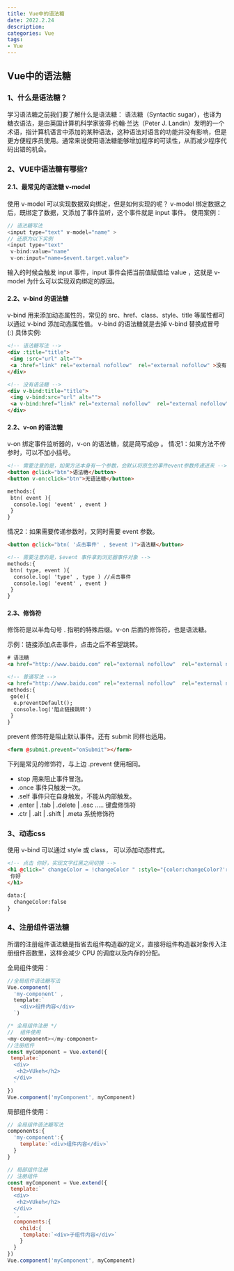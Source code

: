 ```yaml
---
title: Vue中的语法糖
date: 2022.2.24
description: 
categories: Vue
tags:
- Vue
---
```

<script src="prism.js"></script>
<link href="themes/prism.css" rel="stylesheet" />

## Vue中的语法糖

### 1、什么是语法糖？
学习语法糖之前我们要了解什么是语法糖：
语法糖（Syntactic sugar），也译为糖衣语法，是由英国计算机科学家彼得·约翰·兰达（Peter J. Landin）发明的一个术语，指计算机语言中添加的某种语法，这种语法对语言的功能并没有影响，但是更方便程序员使用。通常来说使用语法糖能够增加程序的可读性，从而减少程序代码出错的机会。

### 2、VUE中语法糖有哪些?

#### 2.1、最常见的语法糖 v-model
使用 v-model 可以实现数据双向绑定，但是如何实现的呢？
v-model 绑定数据之后，既绑定了数据，又添加了事件监听，这个事件就是 input 事件。
使用案例：
```js
// 语法糖写法
<input type="text" v-model="name" >
// 还原为以下实例
<input type="text" 
 v-bind:value="name" 
 v-on:input="name=$event.target.value">
```
输入的时候会触发 input 事件，input 事件会把当前值赋值给 value ，这就是 v-model 为什么可以实现双向绑定的原因。

#### 2.2、v-bind 的语法糖
v-bind 用来添加动态属性的，常见的 src、href、class、style、title 等属性都可以通过 v-bind 添加动态属性值。
v-bind 的语法糖就是去掉 v-bind 替换成冒号 (:)
具体实例:
```html
<!-- 语法糖写法 -->
<div :title="title">
 <img :src="url" alt="">
 <a :href="link" rel="external nofollow"  rel="external nofollow" >没有语法糖</a>
</div>

<!-- 没有语法糖 -->
<div v-bind:title="title">
 <img v-bind:src="url" alt="">
 <a v-bind:href="link" rel="external nofollow"  rel="external nofollow" >没有语法糖</a>
</div>
```

#### 2.2、v-on 的语法糖
v-on 绑定事件监听器的，v-on 的语法糖，就是简写成@ 。
情况1：如果方法不传参时，可以不加小括号。
```html
<!-- 需要注意的是，如果方法本身有一个参数，会默认将原生的事件event参数传递进来 -->
<button @click="btn">语法糖</button>
<button v-on:click="btn">无语法糖</button>

methods:{
 btn( event ){
  console.log( 'event' , event )
 }
}
```
情况2：如果需要传递参数时，又同时需要 event 参数。
```html
<button @click="btn( '点击事件' , $event )">语法糖</button>

<!-- 需要注意的是，$event 事件拿到浏览器事件对象 -->
methods:{
 btn( type, event ){
  console.log( 'type' , type ) //点击事件
  console.log( 'event' , event )
 }
}
```

#### 2.3、修饰符
修饰符是以半角句号 . 指明的特殊后缀。v-on 后面的修饰符，也是语法糖。

示例：链接添加点击事件，点击之后不希望跳转。
```html
# 语法糖
<a href="http://www.baidu.com" rel="external nofollow"  rel="external nofollow"  @click.prevent="go">百度</a>

<!-- 普通写法 -->
<a href="http://www.baidu.com" rel="external nofollow"  rel="external nofollow"  v-on:click="go">百度</a>
methods:{
 go(e){
  e.preventDefault();
  console.log('阻止链接跳转')
 }
}
```

prevent 修饰符是阻止默认事件。还有 submit 同样也适用。

```html
<form @submit.prevent="onSubmit"></form>
```

下列是常见的修饰符，与上边 .prevent 使用相同。
*  stop 用来阻止事件冒泡。
*  .once 事件只触发一次。
*  .self 事件只在自身触发，不能从内部触发。
*  .enter | .tab | .delete | .esc ..... 键盘修饰符
*  .ctr | .alt | .shift | .meta 系统修饰符


### 3、动态css

使用 v-bind 可以通过 style 或 class， 可以添加动态样式。
```html
<!-- 点击 你好，实现文字红黑之间切换 -->
<h1 @click=" changeColor = !changeColor " :style="{color:changeColor?'red':'black'}">
 你好
</h1>

data:{
  changeColor:false
}
```

### 4、注册组件语法糖
所谓的注册组件语法糖是指省去组件构造器的定义，直接将组件构造器对象传入注册组件函数里，这样会减少 CPU 的调度以及内存的分配。

全局组件使用：
```js
//全局组件语法糖写法
Vue.component(
  'my-component' , 
  template:`
  	<div>组件内容</div>
  `)

/* 全局组件注册 */
//  组件使用
<my-component></my-component>
//注册组件
const myComponent = Vue.extend({
 template:`
  <div>
   <h2>VUkeh</h2>    
  </div>
  `
})
Vue.component('myComponent', myComponent)
```
局部组件使用：
```js
// 全局组件语法糖写法
components:{
  'my-component':{
  	template:`<div>组件内容</div>`
  }
}

// 局部组件注册
// 注册组件
const myComponent = Vue.extend({
 template:`
  <div>
   <h2>VUkeh</h2>    
  </div>
  `,
  components:{
  	child:{
     template:`<div>子组件内容</div>`
    }
  }
})
Vue.component('myComponent', myComponent)
```